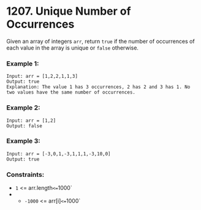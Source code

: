 # 1207. Unique Number of Occurrences

Given an array of integers `arr`, return `true` if the number of occurrences of each value in the array is unique or `false` otherwise.

### Example 1:

```
Input: arr = [1,2,2,1,1,3]
Output: true
Explanation: The value 1 has 3 occurrences, 2 has 2 and 3 has 1. No two values have the same number of occurrences.
```

### Example 2:

```
Input: arr = [1,2]
Output: false
```

### Example 3:

```
Input: arr = [-3,0,1,-3,1,1,1,-3,10,0]
Output: true
```

### Constraints:

- `1` <= arr.length` <= `1000`
- - `-1000` <= arr[i]` <= `1000`
